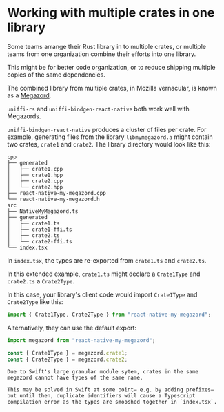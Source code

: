 # Working with multiple crates in one library

Some teams arrange their Rust library in to multiple crates, or multiple teams from one organization combine their efforts into one library.

This might be for better code organization, or to reduce shipping multiple copies of the same dependencies.

The combined library from multiple crates, in Mozilla vernacular, is known as a [Megazord](https://robots.fandom.com/wiki/Mighty_Morphin%27_Megazord).

`uniffi-rs` and `uniffi-bindgen-react-native` both work well with Megazords.

`uniffi-bindgen-react-native` produces a cluster of files per crate. For example, generating files from the library `libmymegazord.a` might contain two crates, `crate1` and `crate2`. The library directory would look like this:

```
cpp
├── generated
│   ├── crate1.cpp
│   ├── crate1.hpp
│   ├── crate2.cpp
│   └── crate2.hpp
├── react-native-my-megazord.cpp
└── react-native-my-megazord.h
src
├── NativeMyMegazord.ts
├── generated
│   ├── crate1.ts
│   ├── crate1-ffi.ts
│   ├── crate2.ts
│   └── crate2-ffi.ts
└── index.tsx
```

In `index.tsx`, the types are re-exported from `crate1.ts` and `crate2.ts`.

In this extended example, `crate1.ts` might declare a `Crate1Type` and `crate2.ts` a `Crate2Type`.

In this case, your library's client code would import `Crate1Type` and `Crate2Type` like this:

```ts
import { Crate1Type, Crate2Type } from "react-native-my-megazord";
```

Alternatively, they can use the default export:

```ts
import megazord from "react-native-my-megazord";

const { Crate1Type } = megazord.crate1;
const { Crate2Type } = megazord.crate2;
```

```admonish warning title="Duplicated identifiers"
Due to Swift's large granular module sytem, crates in the same megazord cannot have types of the same name.

This may be solved in Swift at some point— e.g. by adding prefixes— but until then, duplicate identifiers will cause a Typescript compilation error as the types are smooshed together in `index.tsx`.
```
